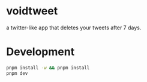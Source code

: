# voidtweet

a twitter-like app that deletes your tweets after 7 days.

# Development

```sh
pnpm install -w && pnpm install
pnpm dev
```
